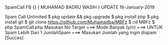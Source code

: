 SpamCall
FB {} { MUHAMAD BADRU WASIH } UPDATE 16-January-2019

Spam Call Unlimited
$ pkg update && pkg upgrade
$ pkg install php
$ pkg install git
$ git clone https://github.com/Muhamadba/MBFz
$ cd MBFz
$ php SpamCall.php
Masukan No Target ===>
Mode Banyak (y/n) ===> UNTUK Spam Lebih Dari 1
JumlahSpam ===> Masukan Jumlah yang ingin dispam
[Succes]
